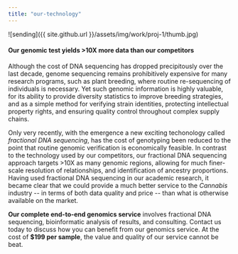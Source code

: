 ```yaml
---
title: "our-technology"
---
```


![sending]({{ site.github.url }}/assets/img/work/proj-1/thumb.jpg)

#### Our genomic test yields >10X more data than our competitors

Although the cost of DNA sequencing has dropped precipitously over the last
decade, genome sequencing remains prohibitively expensive for many research
programs, such as plant breeding, where routine re-sequencing of individuals
is necessary. Yet such genomic information is highly valuable, for its ability
to provide diversity statistics to improve breeding strategies, and as
a simple method for verifying strain identities, protecting intellectual
property rights, and ensuring quality control throughout complex supply chains.

Only very recently, with the emergence a new exciting techonology called
*fractional DNA sequencing*, has the cost of genotyping been reduced to the
point that routine genomic verification is economically feasible.
In contrast to the technology used by our competitors, our fractional DNA
sequencing approach targets >10X as many genomic regions, allowing for much
finer-scale resolution of relationships, and identification of ancestry
proportions. Having used fractional DNA sequencing in our academic research,
it became clear that we could provide a much better service to the
*Cannabis* industry -- in terms of both data quality and price -- than what
is otherwise available on the market.

**Our complete end-to-end genomics service** involves fractional DNA
sequencing, bioinformatic analysis of results, and consulting. Contact
us today to discuss how you can benefit from our genomics service. At the
cost of **$199 per sample**, the value and quality of our service
cannot be beat.
